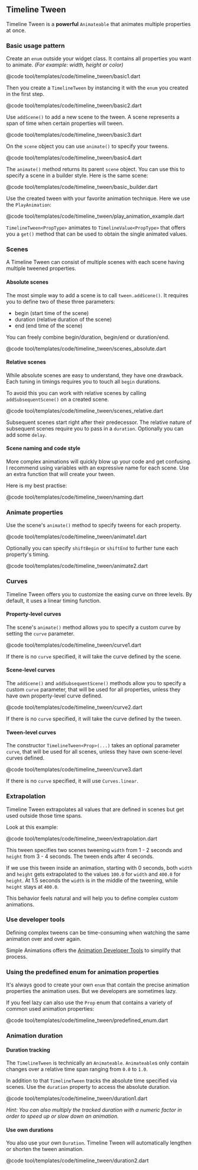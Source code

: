 ## Timeline Tween

Timeline Tween is a **powerful** `Animateable` that animates multiple properties at once.

### Basic usage pattern

Create an `enum` outside your widget class. It contains all properties you want to animate. _(For example: width, height or color)_

@code tool/templates/code/timeline_tween/basic1.dart

Then you create a `TimelineTween` by instancing it with the `enum` you created in the first step.

@code tool/templates/code/timeline_tween/basic2.dart

Use `addScene()` to add a new scene to the tween. A scene represents a span of time when certain properties will tween.

@code tool/templates/code/timeline_tween/basic3.dart

On the `scene` object you can use `animate()` to specify your tweens.

@code tool/templates/code/timeline_tween/basic4.dart

The `animate()` method returns its parent `scene` object. You can use this to specify a scene in a builder style. Here is the same scene:

@code tool/templates/code/timeline_tween/basic_builder.dart

Use the created tween with your favorite animation technique. Here we use the `PlayAnimation`:

@code tool/templates/code/timeline_tween/play_animation_example.dart

`TimelineTween<PropType>` animates to `TimelineValue<PropType>` that offers you a `get()` method that can be used to obtain the single animated values.

### Scenes

A Timeline Tween can consist of multiple scenes with each scene having multiple tweened properties.

#### Absolute scenes

The most simple way to add a scene is to call `tween.addScene()`. It requires you to define two of these three parameters:

- begin (start time of the scene)
- duration (relative duration of the scene)
- end (end time of the scene)

You can freely combine begin/duration, begin/end or duration/end.

@code tool/templates/code/timeline_tween/scenes_absolute.dart

#### Relative scenes

While absolute scenes are easy to understand, they have one drawback. Each tuning in timings requires you to touch all `begin` durations.

To avoid this you can work with relative scenes by calling `addSubsequentScene()` on a created scene.

@code tool/templates/code/timeline_tween/scenes_relative.dart

Subsequent scenes start right after their predecessor.
The relative nature of subsequent scenes require you to pass in a `duration`. Optionally you can add some `delay`.

#### Scene naming and code style

More complex animations will quickly blow up your code and get confusing. I recommend using variables with an expressive name for each scene. Use an extra function that will create your tween.

Here is my best practise:

@code tool/templates/code/timeline_tween/naming.dart

### Animate properties

Use the scene's `animate()` method to specify tweens for each property.

@code tool/templates/code/timeline_tween/animate1.dart

Optionally you can specify `shiftBegin` or `shiftEnd` to further tune each property's timing.

@code tool/templates/code/timeline_tween/animate2.dart

### Curves

Timeline Tween offers you to customize the easing curve on three levels. By default, it uses a linear timing function.

#### Property-level curves

The scene's `animate()` method allows you to specify a custom curve by setting the `curve` parameter.

@code tool/templates/code/timeline_tween/curve1.dart

If there is no `curve` specified, it will take the curve defined by the scene.

#### Scene-level curves

The `addScene()` and `addSubsequentScene()` methods allow you to specify a custom `curve` parameter, that will be used for all properties, unless they have own property-level curve defined.

@code tool/templates/code/timeline_tween/curve2.dart

If there is no `curve` specified, it will take the curve defined by the tween.

#### Tween-level curves

The constructor `TimelineTween<Prop>(...)` takes an optional parameter `curve`, that will be used for all scenes, unless they have own scene-level curves defined.

@code tool/templates/code/timeline_tween/curve3.dart

If there is no `curve` specified, it will use `Curves.linear`.

### Extrapolation

Timeline Tween extrapolates all values that are defined in scenes but get used outside those time spans.

Look at this example:

@code tool/templates/code/timeline_tween/extrapolation.dart

This tween specifies two scenes tweening `width` from 1 - 2 seconds and `height` from 3 - 4 seconds. The tween ends after 4 seconds.

If we use this tween inside an animation, starting with 0 seconds, both `width` and `height` gets extrapolated to the values `100.0` for `width` and `400.0` for `height`. At 1.5 seconds the `width` is in the middle of the tweening, while `height` stays at `400.0`.

This behavior feels natural and will help you to define complex custom animations.

### Use developer tools

Defining complex tweens can be time-consuming when watching the same animation over and over again.

Simple Animations offers the [Animation Developer Tools](animation_developer_tools.md) to simplify that process.

### Using the predefined enum for animation properties

It's always good to create your own `enum` that contain the precise animation properties the animation uses.
But we developers are sometimes lazy.

If you feel lazy can also use the `Prop` enum that contains a variety of common used animation properties:

@code tool/templates/code/timeline_tween/predefined_enum.dart

### Animation duration

#### Duration tracking

The `TimelineTween` is technically an `Animateable`. `Animateable`s only contain changes over a relative time span ranging from `0.0` to `1.0`.

In addition to that `TimelineTween` tracks the absolute time specified via scenes. Use the `duration` property to access the absolute duration.

@code tool/templates/code/timeline_tween/duration1.dart

_Hint: You can also multiply the tracked duration with a numeric factor in order to speed up or slow down an animation._

#### Use own durations

You also use your own `Duration`. Timeline Tween will automatically lengthen or shorten the tween animation.

@code tool/templates/code/timeline_tween/duration2.dart
